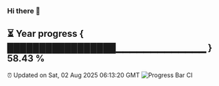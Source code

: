 ### Hi there 👋
⏳ Year progress { █████████████████▁▁▁▁▁▁▁▁▁▁▁▁▁ } 58.43 %
---
⏰ Updated on Sat, 02 Aug 2025 06:13:20 GMT
![Progress Bar CI](https://github.com/Moyi321/Moyi321/workflows/Progress%20Bar%20CI/badge.svg)
